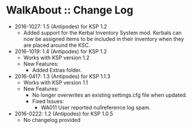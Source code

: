 # WalkAbout :: Change Log

* 2016-1027: 1.5 (Antipodes) for KSP 1.2
	+ Added support for the Kerbal Inventory System mod. Kerbals can now be assigned items to be included in their inventory when they are placed around the KSC.
* 2016-1019: 1.4 (Antipodes) for KSP 1.2
	+ Works with KSP version 1.2
	+ New Features:
		- Added Extras folder.
* 2016-0417: 1.3 (Antipodes) for KSP 1.1.3
	+ Works with KSP version 1.1
	+ New Features:
		- No longer overwrites an existing settings.cfg file when updated.
		- Fixed Issues:
			- WA011 User reported nullreference log spam.
* 2016-0222: 1.2 (Antipodes) for KSP 1.0.5
	+ No changelog provided
